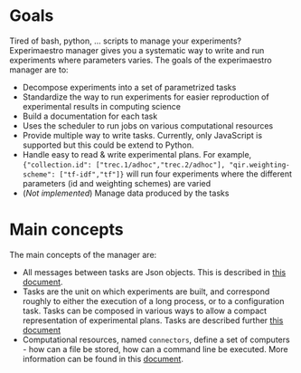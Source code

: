 <head>
  <title>Manager</title>
</head>

# Goals

Tired of bash, python, ... scripts to manage your experiments? Experimaestro manager
gives you a systematic way to write and run experiments where parameters varies.
The goals of the experimaestro manager are to:

* Decompose experiments into a set of parametrized tasks
* Standardize the way to run experiments for easier reproduction of experimental results in computing science
* Build a documentation for each task
* Uses the scheduler to run jobs on various computational resources
* Provide multiple way to write tasks. Currently, only JavaScript is supported but this could be extend to Python.
* Handle easy to read & write experimental plans. For example,
    `{"collection.id": ["trec.1/adhoc","trec.2/adhoc"], "qir.weighting-scheme": ["tf-idf","tf"]}`
    will run four experiments where the different parameters (id and weighting schemes) are varied
* (_Not implemented_) Manage data produced by the tasks
  
# Main concepts

The main concepts of the manager are:

* All messages between tasks are Json objects. This is described in [this document](json.md).
* Tasks are the unit on which experiments are built, and correspond roughly to either the execution of a long process,
    or to a configuration task. Tasks can be composed in various ways to allow a compact representation of
    experimental plans.  Tasks are described further [this document](tasks.md)
* Computational resources, named `connectors`, define a set of computers - how can a file be stored, how can a
    command line be executed. More information can be found in this [document](../scheduler/connectors.md).
